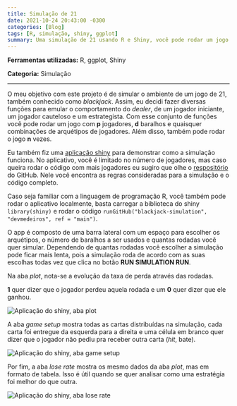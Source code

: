 ```yaml
---
title: Simulação de 21
date: 2021-10-24 20:43:00 -0300
categories: [Blog]
tags: [R, simulação, shiny, ggplot]
summary: Uma simulação de 21 usando R e Shiny, você pode rodar um jogo com p jogadores, d baralhos, n vezes
---
```


**Ferramentas utilizadas:** R, ggplot, Shiny

**Categoria:** Simulação

---

<!--more-->

O meu objetivo com este projeto é de simular o ambiente de um jogo de 21, também conhecido como _blackjack_. Assim, eu decidi fazer diversas funções para emular o comportamento do _dealer_, de um jogador iniciante, um jogador cauteloso e um estrategista. Com esse conjunto de funções você pode rodar um jogo com **p** jogadores, **d** baralhos e quaisquer combinações de arquétipos de jogadores. Além disso, também pode rodar o jogo **n** vezes.

Eu também fiz uma [aplicação shiny](https://jaqueline-medeiros.shinyapps.io/appa/) para demonstrar como a simulação funciona. No aplicativo, você é limitado no número de jogadores, mas caso queira rodar o código com mais jogadores eu sugiro que olhe o [respositório](https://github.com/devmedeiros/blackjack-simulation) do GitHub. Nele você encontra as regras consideradas para a simulação e o código completo.

Caso seja familiar com a linguagem de programação R, você  também pode rodar o aplicativo localmente, basta carregar a biblioteca do shiny `library(shiny)` e rodar o código `runGitHub("blackjack-simulation", "devmedeiros", ref = "main")`.

O app é composto de uma barra lateral com um espaço para escolher os arquétipos, o número de baralhos a ser usados e quantas rodadas você quer simular. Dependendo de quantas rodadas você escolher a simulação pode ficar mais lenta, pois a simulação roda de acordo com as suas escolhas todas vez que clica no botão **RUN SIMULATION RUN**.

Na aba _plot_, nota-se a evolução da taxa de perda através das rodadas.

**1** quer dizer que o jogador perdeu aquela rodada e um **0** quer dizer que ele ganhou.

![Aplicação do shiny, aba plot](https://ik.imagekit.io/devmedeiros/plot_cm7Dhm0u6a.png?updatedAt=1635119435941)

A aba _game setup_ mostra todas as cartas distribuídas na simulação, cada carta foi entregue da esquerda para a direita e uma célula em branco quer dizer que o jogador não pediu pra receber outra carta (_hit_, bate).

![Aplicação do shiny, aba game setup](https://ik.imagekit.io/devmedeiros/game-setup_-FspHIe5w.png?updatedAt=1635119436114)

Por fim, a aba _lose rate_ mostra os mesmo dados da aba _plot_, mas em formato de tabela. Isso é útil quando se quer analisar como uma estratégia foi melhor do que outra.

![Aplicação do shiny, aba lose rate](https://ik.imagekit.io/devmedeiros/lose_rate_jPTu-cXHuN.png?updatedAt=1635119436123)
